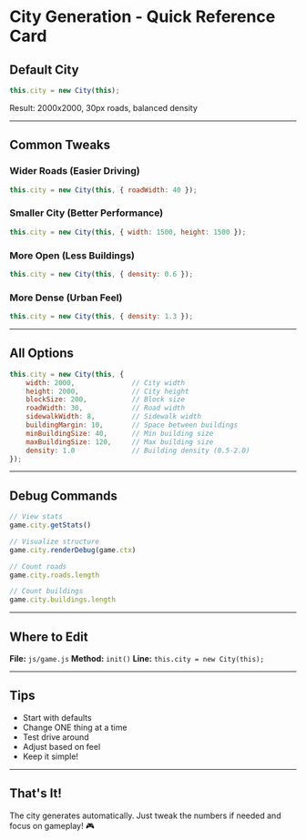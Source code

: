 # City Generation - Quick Reference Card

## Default City
```javascript
this.city = new City(this);
```
Result: 2000x2000, 30px roads, balanced density

---

## Common Tweaks

### Wider Roads (Easier Driving)
```javascript
this.city = new City(this, { roadWidth: 40 });
```

### Smaller City (Better Performance)
```javascript
this.city = new City(this, { width: 1500, height: 1500 });
```

### More Open (Less Buildings)
```javascript
this.city = new City(this, { density: 0.6 });
```

### More Dense (Urban Feel)
```javascript
this.city = new City(this, { density: 1.3 });
```

---

## All Options

```javascript
this.city = new City(this, {
    width: 2000,              // City width
    height: 2000,             // City height
    blockSize: 200,           // Block size
    roadWidth: 30,            // Road width
    sidewalkWidth: 8,         // Sidewalk width
    buildingMargin: 10,       // Space between buildings
    minBuildingSize: 40,      // Min building size
    maxBuildingSize: 120,     // Max building size
    density: 1.0              // Building density (0.5-2.0)
});
```

---

## Debug Commands

```javascript
// View stats
game.city.getStats()

// Visualize structure
game.city.renderDebug(game.ctx)

// Count roads
game.city.roads.length

// Count buildings
game.city.buildings.length
```

---

## Where to Edit

**File:** `js/game.js`
**Method:** `init()`
**Line:** `this.city = new City(this);`

---

## Tips

- Start with defaults
- Change ONE thing at a time
- Test drive around
- Adjust based on feel
- Keep it simple!

---

## That's It!

The city generates automatically. Just tweak the numbers if needed and focus on gameplay! 🎮
